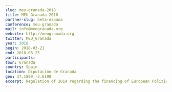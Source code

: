 ```yaml
---
slug: meu-granada-2018
title: MEU Granada 2018
partner-slug: beta-espana
conference: meu-granada
mail: info@meugranada.org
website: http://meugranada.org
twitter: MEU_Granada
year: 2018
begin: 2018-03-21
end: 2018-03-25
participants:
town: Granada
country: Spain
location: Diputación de Granada
geo: 37.1809,-3.6198
excerpt: Regulation of 2014 regarding the financing of European Political Parties and the Regulation establishing a Union Resettlement Framework
---
```


